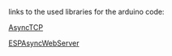 links to the used libraries for the arduino code:

[AsyncTCP](https://github.com/me-no-dev/AsyncTCP)

[ESPAsyncWebServer](https://github.com/me-no-dev/ESPAsyncWebServer?tab=readme-ov-file#installation)
